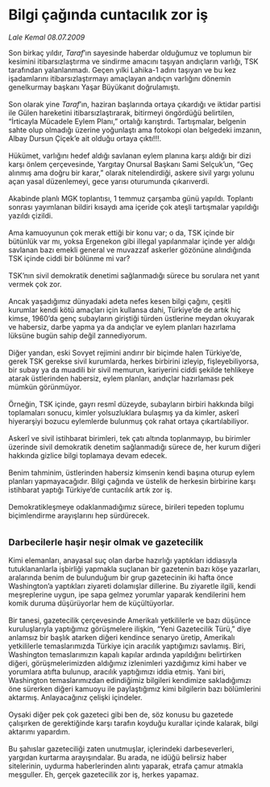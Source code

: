 # Bilgi çağında cuntacılık zor iş

*Lale Kemal 08.07.2009*

<div class="taraf_structure_2col_1zq">
<div class="margen_n">



 <p>Son birkaç yıldır, <i>Taraf</i>’ın sayesinde haberdar olduğumuz ve toplumun bir kesimini itibarsızlaştırma ve sindirme amacını taşıyan andıçların varlığı, TSK tarafından yalanlanmadı. Geçen yılki Lahika-1 adını taşıyan ve bu kez işadamlarını itibarsızlaştırmayı amaçlayan andıçın varlığını dönemin genelkurmay başkanı Yaşar Büyükanıt doğrulamıştı. <br/><br/>Son olarak yine <i>Taraf</i>’ın, haziran başlarında ortaya çıkardığı ve iktidar partisi ile Gülen hareketini itibarsızlaştırarak, bitirmeyi öngördüğü belirtilen, “İrticayla Mücadele Eylem Planı,” ortalığı karıştırdı. Tartışmalar, belgenin sahte olup olmadığı üzerine yoğunlaştı ama fotokopi olan belgedeki imzanın, Albay Dursun Çiçek’e ait olduğu ortaya çıktı!!!. <br/><br/>Hükümet, varlığını hedef aldığı savlanan eylem planına karşı aldığı bir dizi karşı önlem çerçevesinde, Yargıtay Onursal Başkanı Sami Selçuk’un, “Geç alınmış ama doğru bir karar,” olarak nitelendirdiği, askere sivil yargı yolunu açan yasal düzenlemeyi, gece yarısı oturumunda çıkarıverdi. <br/><br/>Akabinde planlı MGK toplantısı, 1 temmuz çarşamba günü yapıldı. Toplantı sonrası yayımlanan bildiri kısaydı ama içeride çok ateşli tartışmalar yapıldığı yazıldı çizildi. <br/><br/>Ama kamuoyunun çok merak ettiği bir konu var; o da, TSK içinde bir bütünlük var mı, yoksa Ergenekon gibi illegal yapılanmalar içinde yer aldığı savlanan bazı emekli general ve muvazzaf askerler gözönüne alındığında TSK içinde ciddi bir bölünme mi var? <br/><br/>TSK’nın sivil demokratik denetimi sağlanmadığı sürece bu sorulara net yanıt vermek çok zor. <br/><br/>Ancak yaşadığımız dünyadaki adeta nefes kesen bilgi çağını, çeşitli kurumlar kendi kötü amaçları için kullansa dahi, Türkiye’de de artık hiç kimse, 1960’da genç subayların giriştiği türden üstlerine meydan okuyarak ve habersiz, darbe yapma ya da andıçlar ve eylem planları hazırlama lüksüne bugün sahip değil zannediyorum. <br/><br/>Diğer yandan, eski Sovyet rejimini andırır bir biçimde halen Türkiye’de, gerek TSK gerekse sivil kurumlarda, herkes birbirini izleyip, fişleyebiliyorsa, bir subay ya da muadili bir sivil memurun, kariyerini ciddi şekilde tehlikeye atarak üstlerinden habersiz, eylem planları, andıçlar hazırlaması pek mümkün görünmüyor. <br/><br/>Örneğin, TSK içinde, gayrı resmî düzeyde, subayların birbiri hakkında bilgi toplamaları sonucu, kimler yolsuzluklara bulaşmış ya da kimler, askerî hiyerarşiyi bozucu eylemlerde bulunmuş çok rahat ortaya çıkartılabiliyor. <br/><br/>Askerî ve sivil istihbarat birimleri, tek çatı altında toplanmayıp, bu birimler üzerinde sivil demokratik denetim sağlanmadığı sürece de, her kurum diğeri hakkında gizlice bilgi toplamaya devam edecek. <br/><br/>Benim tahminim, üstlerinden habersiz kimsenin kendi başına oturup eylem planları yapmayacağıdır. Bilgi çağında ve üstelik de herkesin birbirine karşı istihbarat yaptığı Türkiye’de cuntacılık artık zor iş. <br/><br/>Demokratikleşmeye odaklanmadığımız sürece, birileri tepeden toplumu biçimlendirme arayışlarını hep sürdürecek. <br/><br/><br/><font size="4"><strong>Darbecilerle haşir neşir olmak ve gazetecilik</strong></font> <br/><br/>Kimi elemanları, anayasal suç olan darbe hazırlığı yaptıkları iddiasıyla tutuklananlarla işbirliği yapmakla suçlanan bir gazetenin bazı köşe yazarları, aralarında benim de bulunduğum bir grup gazetecinin iki hafta önce Washington’a yaptıkları ziyareti dolamışlar dillerine. Bu ziyaretle ilgili, kendi meşreplerine uygun, ipe sapa gelmez yorumlar yaparak kendilerini hem komik duruma düşürüyorlar hem de küçültüyorlar. <br/><br/>Bir tanesi, gazetecilik çerçevesinde Amerikalı yetkililerle ve bazı düşünce kuruluşlarıyla yaptığımız görüşmelere ilişkin, “Yeni Gazetecilik Türü,” diye anlamsız bir başlık atarken diğeri kendince senaryo üretip, Amerikalı yetkililerle temaslarımızda Türkiye için aracılık yaptığımızı savlamış. Biri, Washington temaslarımızın kapalı kapılar ardında yapıldığını belirtirken diğeri, görüşmelerimizden aldığımız izlenimleri yazdığımız kimi haber ve yorumlara atıfta bulunup, aracılık yaptığımızı iddia etmiş. Yani biri, Washington temaslarımızdan edindiğimiz bilgileri kendimize sakladığımızı öne sürerken diğeri kamuoyu ile paylaştığımız kimi bilgilerin bazı bölümlerini aktarmış. Anlayacağınız çelişki içindeler. <br/><br/>Oysaki diğer pek çok gazeteci gibi ben de, söz konusu bu gazetede çalışırken de gerektiğinde karşı tarafın koyduğu kurallar içinde kalarak, bilgi aktarımı yapardım. <br/><br/>Bu şahıslar gazeteciliği zaten unutmuşlar, içlerindeki darbeseverleri, yargıdan kurtarma arayışındalar. Bu arada, ne idüğü belirsiz haber sitelerinin, uydurma haberlerinden alıntı yaparak, etrafa çamur atmakla meşguller. Eh, gerçek gazetecilik zor iş, herkes yapamaz.</p>
<br/>
<br/>
<br/>



<br/>


<div id="taraf_not">
</div>

</div>


</div>

